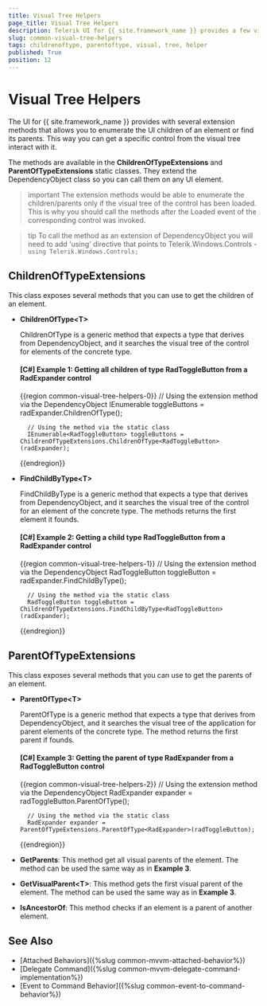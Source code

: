 ```yaml
---
title: Visual Tree Helpers
page_title: Visual Tree Helpers
description: Telerik UI for {{ site.framework_name }} provides a few visual tree helper methods in the ChildrenOfTypeExtensions and ParentOfTypeExtensions classes.
slug: common-visual-tree-helpers
tags: childrenoftype, parentoftype, visual, tree, helper
published: True
position: 12
---
```


# Visual Tree Helpers

The UI for {{ site.framework_name }} provides with several extension methods that allows you to enumerate the UI children of an element or find its parents. This way you can get a specific control from the visual tree interact with it.

The methods are available in the __ChildrenOfTypeExtensions__ and __ParentOfTypeExtensions__ static classes. They extend the DependencyObject class so you can call them on any UI element.

>important The extension methods would be able to enumerate the children/parents only if the visual tree of the control has been loaded. This is why you should call the methods after the Loaded event of the corresponding control was invoked.

>tip To call the method as an extension of DependencyObject you will need to add 'using' directive that points to Telerik.Windows.Controls - `using Telerik.Windows.Controls;`

## ChildrenOfTypeExtensions

This class exposes several methods that you can use to get the children of an element.

* __ChildrenOfType&lt;T&gt;__
	
	ChildrenOfType is a generic method that expects a type that derives from DependencyObject, and it searches the visual tree of the control for elements of the concrete type.
	
	#### __[C#] Example 1: Getting all children of type RadToggleButton from a RadExpander control__
	{{region common-visual-tree-helpers-0}}
		// Using the extension method via the DependencyObject
		IEnumerable<RadToggleButton> toggleButtons = radExpander.ChildrenOfType<RadToggleButton>();
		
		// Using the method via the static class 
		IEnumerable<RadToggleButton> toggleButtons = ChildrenOfTypeExtensions.ChildrenOfType<RadToggleButton>(radExpander);
	{{endregion}}
	
* __FindChildByType&lt;T&gt;__

	FindChildByType is a generic method that expects a type that derives from DependencyObject, and it searches the visual tree of the control for an element of the concrete type. The methods returns the first element it founds.
	
	#### __[C#] Example 2: Getting a child type RadToggleButton from a RadExpander control__
	{{region common-visual-tree-helpers-1}}	
		// Using the extension method via the DependencyObject
		RadToggleButton toggleButton = radExpander.FindChildByType<RadToggleButton>();
		
		// Using the method via the static class 
		RadToggleButton toggleButton = ChildrenOfTypeExtensions.FindChildByType<RadToggleButton>(radExpander);
	{{endregion}}	

## ParentOfTypeExtensions

This class exposes several methods that you can use to get the parents of an element.

* __ParentOfType&lt;T&gt;__
	
	ParentOfType is a generic method that expects a type that derives from DependencyObject, and it searches the visual tree of the application for parent elements of the concrete type. The method returns the first parent if founds.
	
	#### __[C#] Example 3: Getting the parent of type RadExpander from a RadToggleButton control__
	{{region common-visual-tree-helpers-2}}
		// Using the extension method via the DependencyObject
		RadExpander expander = radToggleButton.ParentOfType<RadExpander>();
		
		// Using the method via the static class 
		RadExpander expander = ParentOfTypeExtensions.ParentOfType<RadExpander>(radToggleButton);
	{{endregion}}
	
* __GetParents__: This method get all visual parents of the element. The method can be used the same way as in __Example 3__. 

* __GetVisualParent&lt;T&gt;__: This method gets the first visual parent of the element. The method can be used the same way as in __Example 3__. 

* __IsAncestorOf__: This method checks if an element is a parent of another element.

## See Also  
* [Attached Behaviors]({%slug common-mvvm-attached-behavior%})
* [Delegate Command]({%slug common-mvvm-delegate-command-implementation%})
* [Event to Command Behavior]({%slug common-event-to-command-behavior%})
